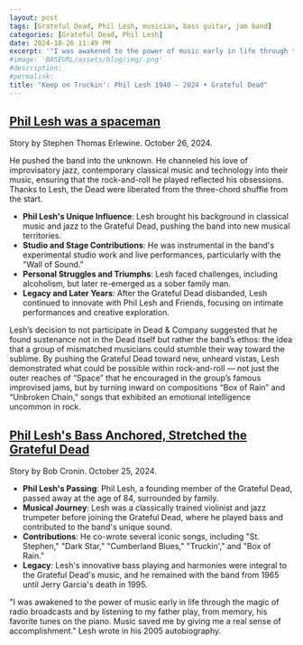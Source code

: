 ```yaml
---
layout: post
tags: [Grateful Dead, Phil Lesh, musician, bass guitar, jam band]
categories: [Grateful Dead, Phil Lesh]
date: 2024-10-26 11:49 PM
excerpt: '"I was awakened to the power of music early in life through the magic of radio broadcasts and by listening to my father play, from memory, his favorite tunes on the piano. Music saved me by giving me a real sense of accomplishment." Lesh wrote in his 2005 autobiography.'
#image: 'BASEURL/assets/blog/img/.png'
#description:
#permalink:
title: "Keep on Truckin': Phil Lesh 1940 – 2024 • Grateful Dead"
---
```



## [Phil Lesh was a spaceman](https://www.washingtonpost.com/entertainment/music/2024/10/26/phil-lesh-grateful-dead-appreciation/)

Story by Stephen Thomas Erlewine. October 26, 2024.

He pushed the band into the unknown. He channeled his love of improvisatory jazz, contemporary classical music and technology into their music, ensuring that the rock-and-roll he played reflected his obsessions. Thanks to Lesh, the Dead were liberated from the three-chord shuffle from the start.

- **Phil Lesh's Unique Influence**: Lesh brought his background in classical music and jazz to the Grateful Dead, pushing the band into new musical territories.
- **Studio and Stage Contributions**: He was instrumental in the band's experimental studio work and live performances, particularly with the "Wall of Sound."
- **Personal Struggles and Triumphs**: Lesh faced challenges, including alcoholism, but later re-emerged as a sober family man.
- **Legacy and Later Years**: After the Grateful Dead disbanded, Lesh continued to innovate with Phil Lesh and Friends, focusing on intimate performances and creative exploration.

Lesh’s decision to not participate in Dead & Company suggested that he found sustenance not in the Dead itself but rather the band’s ethos: the idea that a group of mismatched musicians could stumble their way toward the sublime. By pushing the Grateful Dead toward new, unheard vistas, Lesh demonstrated what could be possible within rock-and-roll — not just the outer reaches of “Space” that he encouraged in the group’s famous improvised jams, but by turning inward on compositions “Box of Rain” and “Unbroken Chain,” songs that exhibited an emotional intelligence uncommon in rock.

## [Phil Lesh's Bass Anchored, Stretched the Grateful Dead](https://www.newser.com/story/358414/phil-lesh-bassist-and-anchor-of-grateful-dead-dies.html?)

Story by Bob Cronin. October 25, 2024.


- **Phil Lesh's Passing**: Phil Lesh, a founding member of the Grateful Dead, passed away at the age of 84, surrounded by family.
- **Musical Journey**: Lesh was a classically trained violinist and jazz trumpeter before joining the Grateful Dead, where he played bass and contributed to the band's unique sound.
- **Contributions**: He co-wrote several iconic songs, including "St. Stephen," "Dark Star," "Cumberland Blues," "Truckin'," and "Box of Rain."
- **Legacy**: Lesh's innovative bass playing and harmonies were integral to the Grateful Dead's music, and he remained with the band from 1965 until Jerry Garcia's death in 1995.

"I was awakened to the power of music early in life through the magic of radio broadcasts and by listening to my father play, from memory, his favorite tunes on the piano. Music saved me by giving me a real sense of accomplishment." Lesh wrote in his 2005 autobiography.

